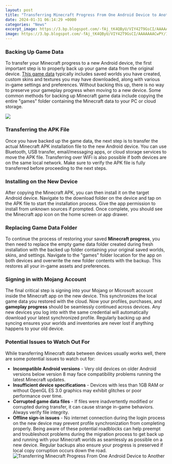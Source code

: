 ```yaml
---
layout: post
title: "Transferring Minecraft Progress From One Android Device to Another"
date: 2024-01-31 06:14:29 +0000
categories: "News"
excerpt_image: https://3.bp.blogspot.com/-fAj_tK4QByU/VIY42T9GsCI/AAAAAAACwPY/1rGTrggSWXE/s1600/Screenshot_2014-12-07-17-28-15.png
image: https://3.bp.blogspot.com/-fAj_tK4QByU/VIY42T9GsCI/AAAAAAACwPY/1rGTrggSWXE/s1600/Screenshot_2014-12-07-17-28-15.png
---
```


### Backing Up Game Data
To transfer your Minecraft progress to a new Android device, the first important step is to properly back up your game data from the original device. [This game data](https://store.fi.io.vn/you-can-never-go-wrong-add-to-stories-a-dog-schnauzer-1) typically includes saved worlds you have created, custom skins and textures you may have downloaded, along with various in-game settings and preferences. Without backing this up, there is no way to preserve your gameplay progress when moving to a new device. Some common methods for backing up Minecraft game data include copying the entire "games" folder containing the Minecraft data to your PC or cloud storage.

![](http://3.bp.blogspot.com/-hoa2IUNpjuA/VIYDglLEhhI/AAAAAAACwNQ/8DzNj14FW3s/s1600/minecraftpetransfer.PNG)
### Transferring the APK File 
Once you have backed up the game data, the next step is to transfer the actual Minecraft APK installation file to the new Android device. You can use Bluetooth, USB transfer, email/messaging apps, or cloud storage services to move the APK file. Transferring over WiFi is also possible if both devices are on the same local network. Make sure to verify the APK file is fully transferred before proceeding to the next steps.
### Installing on the New Device
After copying the Minecraft APK, you can then install it on the target Android device. Navigate to the download folder on the device and tap on the APK file to start the installation process. Give the app permission to install from unknown sources if prompted. Once complete, you should see the Minecraft app icon on the home screen or app drawer. 
### Replacing Game Data Folder
To continue the process of restoring your saved **Minecraft progress**, you then need to replace the empty game data folder created during fresh installation with the backed up folder containing your original saved worlds, skins, and settings. Navigate to the "games" folder location for the app on both devices and overwrite the new folder contents with the backup. This restores all your in-game assets and preferences.
### Signing in with Mojang Account
The final critical step is signing into your Mojang or Microsoft account inside the Minecraft app on the new device. This synchronizes the local game data you restored with the cloud. Now your profiles, purchases, and **gameplay progress** should be seamlessly continued across devices. Any new devices you log into with the same credential will automatically download your latest synchronized profile. Regularly backing up and syncing ensures your worlds and inventories are never lost if anything happens to your old device.
### Potential Issues to Watch Out For
While transferring Minecraft data between devices usually works well, there are some potential issues to watch out for:
- **Incompatible Android versions** - Very old devices on older Android versions below version 8 may face compatibility problems running the latest Minecraft updates.
- **Insufficient device specifications** - Devices with less than 1GB RAM or without OpenGL ES 3.0 graphics may exhibit glitches or poor performance over time. 
- **Corrupted game data files** - If files were inadvertently modified or corrupted during transfer, it can cause strange in-game behaviors. Always verify file integrity.
- **Offline sign-in issues** - No internet connection during the login process on the new device may prevent profile synchronization from completing properly.
Being aware of these potential roadblocks can help preempt and troubleshoot problems during the migration process to get back up and running with your Minecraft worlds as seamlessly as possible on a new device. Regular backups also ensure your progress is preserved if local copy corruption occurs down the road.
![Transferring Minecraft Progress From One Android Device to Another](https://3.bp.blogspot.com/-fAj_tK4QByU/VIY42T9GsCI/AAAAAAACwPY/1rGTrggSWXE/s1600/Screenshot_2014-12-07-17-28-15.png)